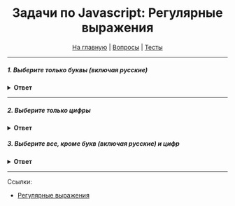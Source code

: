 <div align="center">

<h1>Задачи по Javascript: Регулярные выражения</h1>

<a href="https://github.com/dollaween/javascript-tasks">На главную</a> | <a href="https://github.com/dollaween/javascript-questions">Вопросы</a> | <a href="https://github.com/dollaween/javascript-tests">Тесты</a>

</div>

---

##### 1. Выберите только буквы (включая русские)

<details><summary><b>Ответ</b></summary>
<p>

```javascript
/[A-zА-я]+/g
```

</p>
</details>

---

##### 2. Выберите только цифры

<details><summary><b>Ответ</b></summary>
<p>

```javascript
/[0-9]+/g
```

</p>
</details>

##### 3. Выберите все, кроме букв (включая русские) и цифр

<details><summary><b>Ответ</b></summary>
<p>

```javascript
/[^\wа-яА-Я0-9+]/g
```

</p>
</details>

---

Ссылки:
* [Регулярные выражения](https://learn.javascript.ru/regular-expressions)
